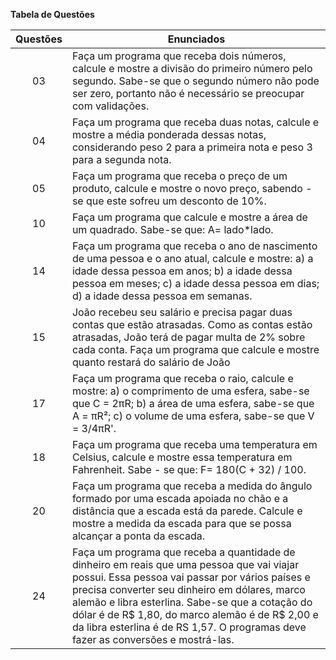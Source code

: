 **Tabela de Questões** 
  
 | Questões   | Enunciados  | 
 | :-----------: | ----------- | 
 | 03 |  Faça um programa que receba dois números, calcule e mostre a divisão do primeiro número pelo segundo. Sabe-se que o segundo número não pode ser zero, portanto não é necessário se preocupar com validações.| 
 | 04 | Faça um programa que receba duas notas, calcule e mostre a média ponderada dessas notas, considerando peso 2 para a primeira nota e peso 3 para a segunda nota.| 
 | 05 | Faça um programa que receba o preço de um produto, calcule e mostre o novo preço, sabendo - se que este sofreu um desconto de 10%.| 
 | 10 | Faça um programa que calcule e mostre a área de um quadrado. Sabe-se que: A= lado*lado.|| 
 | 14 | Faça um programa que receba o ano de nascimento de uma pessoa e o ano atual, calcule e mostre: a) a idade dessa pessoa em anos; b) a idade dessa pessoa em meses; c) a idade dessa pessoa em dias; d) a idade dessa pessoa em semanas.| 
 | 15 | João recebeu seu salário e precisa pagar duas contas que estão atrasadas. Como as contas estão atrasadas, João terá de pagar multa de 2% sobre cada conta. Faça um programa que calcule e mostre quanto restará do salário de João| 
 | 17 | Faça um programa que receba o raio, calcule e mostre: a) o comprimento de uma esfera, sabe-se que C = 2πR; b) a área de uma esfera, sabe-se que A = πR²; c) o volume de uma esfera, sabe-se que V = 3/4πR'.| 
 | 18 | Faça um programa que receba uma temperatura em Celsius, calcule e mostre essa temperatura em Fahrenheit. Sabe - se que: F= 180(C + 32) / 100.| 
 | 20 | Faça um programa que receba a medida do ângulo formado por uma escada apoiada no chão e a distância que a escada está da parede. Calcule e mostre a medida da escada para que se possa alcançar a ponta da escada.| 
 | 24 |  Faça um programa que receba a quantidade de dinheiro em reais que uma pessoa que vai viajar possui. Essa pessoa vai passar por vários países e precisa converter seu dinheiro em dólares, marco alemão e libra esterlina. Sabe-se que a cotação do dólar é de R$ 1,80, do marco alemão é de R$ 2,00 e da libra esterlina é de RS 1,57. O programas deve fazer as conversões e mostrá-las.|